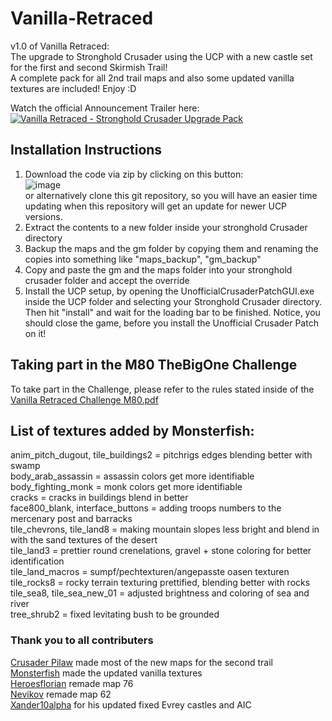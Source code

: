# Vanilla-Retraced
v1.0 of Vanilla Retraced:  
The upgrade to Stronghold Crusader using the UCP with a new castle set for the first and second Skirmish Trail!  
A complete pack for all 2nd trail maps and also some updated vanilla textures are included! Enjoy :D

Watch the official Announcement Trailer here:
[![Vanilla Retraced - Stronghold Crusader Upgrade Pack](![Vanilla](https://user-images.githubusercontent.com/51748815/226217398-dedf9a2b-272d-4d2c-a3e0-f7a86ab9d490.png)
)](https://www.youtube.com/watch?v=xzbVAEWBDVE)

## Installation Instructions
1. Download the code via zip by clicking on this button:  
 ![image](https://user-images.githubusercontent.com/51748815/225963075-1f2fc610-01e8-4eb5-b7dc-66361f579055.png)  
 or alternatively clone this git repository, so you will have an easier time updating when this repository will get an update for newer UCP versions.
2. Extract the contents to a new folder inside your stronghold Crusader directory
3. Backup the maps and the gm folder by copying them and renaming the copies into something like "maps_backup", "gm_backup"
4. Copy and paste the gm and the maps folder into your stronghold crusader folder and accept the override
5. Install the UCP setup, by opening the UnofficialCrusaderPatchGUI.exe inside the UCP folder and selecting your Stronghold Crusader directory. Then hit "install" and wait for the loading bar to be finished. Notice, you should close the game, before you install the Unofficial Crusader Patch on it!

## Taking part in the M80 TheBigOne Challenge
To take part in the Challenge, please refer to the rules stated inside of the [Vanilla Retraced Challenge M80.pdf](https://github.com/Krarilotus/Vanilla-Retraced/blob/main/Vanilla%20Retraced%20Challenge%20M80.pdf)

## List of textures added by Monsterfish:
anim_pitch_dugout, tile_buildings2 = pitchrigs edges blending better with swamp  
body_arab_assassin = assassin colors get more identifiable  
body_fighting_monk = monk colors get more identifiable  
cracks = cracks in buildings blend in better  
face800_blank, interface_buttons = adding troops numbers to the mercenary post and barracks  
tile_chevrons, tile_land8 = making mountain slopes less bright and blend in with the sand textures of the desert  
tile_land3 = prettier round crenelations, gravel + stone coloring for better identification  
tile_land_macros = sumpf/pechtexturen/angepasste oasen texturen  
tile_rocks8 = rocky terrain texturing prettified, blending better with rocks  
tile_sea8, tile_sea_new_01 = adjusted brightness and coloring of sea and river  
tree_shrub2 = fixed levitating bush to be grounded  
  
### Thank you to all contributers
[Crusader Pilaw](https://www.youtube.com/@crusaderpilaw  ) made most of the new maps for the second trail  
[Monsterfish](https://github.com/Monsterfisch/StrongholdsOfConquest_) made the updated vanilla textures  
[Heroesflorian](https://stronghold.heavengames.com/downloads/lister.php?search=Heroesflorian) remade map 76  
[Nevikov](https://www.youtube.com/@RomanNevikov) remade map 62  
[Xander10alpha](https://www.youtube.com/channel/UCYlyixfoKPcz-Ixi6Nc383Q) for his updated fixed Evrey castles and AIC    

